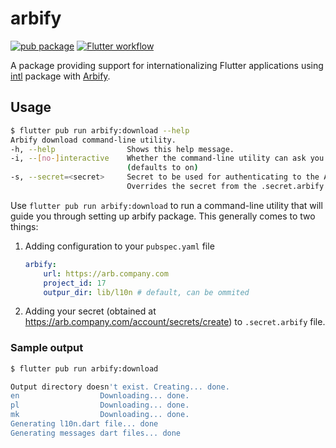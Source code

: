 # arbify

[![pub package][pub-package-badge]][pub-package]
[![Flutter workflow][flutter-workflow-badge]][flutter-workflow]

A package providing support for internationalizing Flutter applications using [intl] package with [Arbify].

## Usage

```bash
$ flutter pub run arbify:download --help
Arbify download command-line utility.
-h, --help                Shows this help message.
-i, --[no-]interactive    Whether the command-line utility can ask you interactively.
                          (defaults to on)
-s, --secret=<secret>     Secret to be used for authenticating to the Arbify API.  
                          Overrides the secret from the .secret.arbify file. 
```

Use `flutter pub run arbify:download` to run a command-line utility that will guide you through setting up arbify package. This generally comes to two things:

1. Adding configuration to your `pubspec.yaml` file

    ```yaml
    arbify:
        url: https://arb.company.com
        project_id: 17
        outpur_dir: lib/l10n # default, can be ommited
    ```

2. Adding your secret (obtained at https://arb.company.com/account/secrets/create) to `.secret.arbify` file.

### Sample output

```bash
$ flutter pub run arbify:download

Output directory doesn't exist. Creating... done.
en                  Downloading... done.
pl                  Downloading... done.
mk                  Downloading... done.
Generating l10n.dart file... done 
Generating messages dart files... done
```

[pub-package]: https://pub.dev/packages/arbify
[pub-package-badge]: https://img.shields.io/pub/v/arbify
[flutter-workflow]: https://github.com/Arbify/arbify_flutter/actions?query=workflow%3AFlutter
[flutter-workflow-badge]: https://img.shields.io/github/workflow/status/Arbify/arbify_flutter/Flutter
[intl]: https://pub.dev/packages/intl
[Arbify]: https://github.com/Arbify/Arbify
